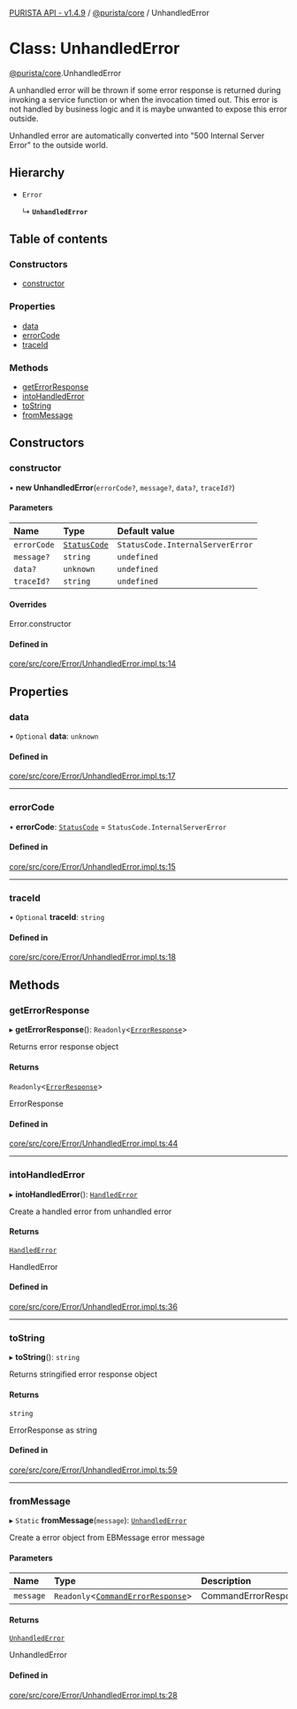 [PURISTA API - v1.4.9](../README.md) / [@purista/core](../modules/purista_core.md) / UnhandledError

# Class: UnhandledError

[@purista/core](../modules/purista_core.md).UnhandledError

A unhandled error will be thrown if some error response is returned during invoking a service function
or when the invocation timed out.
This error is not handled by business logic and it is maybe unwanted to expose this error outside.

Unhandled error are automatically converted into "500 Internal Server Error" to the outside world.

## Hierarchy

- `Error`

  ↳ **`UnhandledError`**

## Table of contents

### Constructors

- [constructor](purista_core.UnhandledError.md#constructor)

### Properties

- [data](purista_core.UnhandledError.md#data)
- [errorCode](purista_core.UnhandledError.md#errorcode)
- [traceId](purista_core.UnhandledError.md#traceid)

### Methods

- [getErrorResponse](purista_core.UnhandledError.md#geterrorresponse)
- [intoHandledError](purista_core.UnhandledError.md#intohandlederror)
- [toString](purista_core.UnhandledError.md#tostring)
- [fromMessage](purista_core.UnhandledError.md#frommessage)

## Constructors

### constructor

• **new UnhandledError**(`errorCode?`, `message?`, `data?`, `traceId?`)

#### Parameters

| Name | Type | Default value |
| :------ | :------ | :------ |
| `errorCode` | [`StatusCode`](../enums/purista_core.StatusCode.md) | `StatusCode.InternalServerError` |
| `message?` | `string` | `undefined` |
| `data?` | `unknown` | `undefined` |
| `traceId?` | `string` | `undefined` |

#### Overrides

Error.constructor

#### Defined in

[core/src/core/Error/UnhandledError.impl.ts:14](https://github.com/sebastianwessel/purista/blob/e4f9042/packages/core/src/core/Error/UnhandledError.impl.ts#L14)

## Properties

### data

• `Optional` **data**: `unknown`

#### Defined in

[core/src/core/Error/UnhandledError.impl.ts:17](https://github.com/sebastianwessel/purista/blob/e4f9042/packages/core/src/core/Error/UnhandledError.impl.ts#L17)

___

### errorCode

• **errorCode**: [`StatusCode`](../enums/purista_core.StatusCode.md) = `StatusCode.InternalServerError`

#### Defined in

[core/src/core/Error/UnhandledError.impl.ts:15](https://github.com/sebastianwessel/purista/blob/e4f9042/packages/core/src/core/Error/UnhandledError.impl.ts#L15)

___

### traceId

• `Optional` **traceId**: `string`

#### Defined in

[core/src/core/Error/UnhandledError.impl.ts:18](https://github.com/sebastianwessel/purista/blob/e4f9042/packages/core/src/core/Error/UnhandledError.impl.ts#L18)

## Methods

### getErrorResponse

▸ **getErrorResponse**(): `Readonly`<[`ErrorResponse`](../modules/purista_core.md#errorresponse)\>

Returns error response object

#### Returns

`Readonly`<[`ErrorResponse`](../modules/purista_core.md#errorresponse)\>

ErrorResponse

#### Defined in

[core/src/core/Error/UnhandledError.impl.ts:44](https://github.com/sebastianwessel/purista/blob/e4f9042/packages/core/src/core/Error/UnhandledError.impl.ts#L44)

___

### intoHandledError

▸ **intoHandledError**(): [`HandledError`](purista_core.HandledError.md)

Create a handled error from unhandled error

#### Returns

[`HandledError`](purista_core.HandledError.md)

HandledError

#### Defined in

[core/src/core/Error/UnhandledError.impl.ts:36](https://github.com/sebastianwessel/purista/blob/e4f9042/packages/core/src/core/Error/UnhandledError.impl.ts#L36)

___

### toString

▸ **toString**(): `string`

Returns stringified error response object

#### Returns

`string`

ErrorResponse as string

#### Defined in

[core/src/core/Error/UnhandledError.impl.ts:59](https://github.com/sebastianwessel/purista/blob/e4f9042/packages/core/src/core/Error/UnhandledError.impl.ts#L59)

___

### fromMessage

▸ `Static` **fromMessage**(`message`): [`UnhandledError`](purista_core.UnhandledError.md)

Create a error object from EBMessage error message

#### Parameters

| Name | Type | Description |
| :------ | :------ | :------ |
| `message` | `Readonly`<[`CommandErrorResponse`](../modules/purista_core.md#commanderrorresponse)\> | CommandErrorResponse |

#### Returns

[`UnhandledError`](purista_core.UnhandledError.md)

UnhandledError

#### Defined in

[core/src/core/Error/UnhandledError.impl.ts:28](https://github.com/sebastianwessel/purista/blob/e4f9042/packages/core/src/core/Error/UnhandledError.impl.ts#L28)
